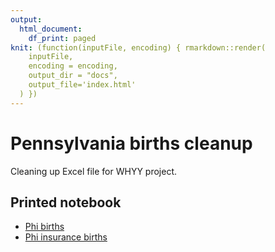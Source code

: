 ```yaml
---
output:
  html_document:
    df_print: paged
knit: (function(inputFile, encoding) { rmarkdown::render(
    inputFile,
    encoding = encoding,
    output_dir = "docs",
    output_file='index.html'
  ) })
---
```


# Pennsylvania births cleanup

Cleaning up Excel file for WHYY project.

## Printed notebook

- [Phi births](https://https://utdata.github.io/chj-whyy-births/01-import.html)
- [Phi insurance births](https://https://utdata.github.io/chj-whyy-births/01-ins-births.html)
